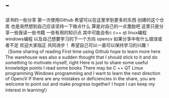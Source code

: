 # -
读书的一些分享
第一次使用Github  希望可以在这里学到更多的东西
创建的这个仓库   也是突然想到自己应该坚持一下做点什么   算是对自己的一点激励吧
这里只是分享一些我读一些书籍  一些有用的知识点
其中可能会有c   c++   qt   linux编程   windows编程   以及自己想要学习的下一个方向  opencv
如果分享中有什么错误或者不足  欢迎大家指正  共同进步！
希望自己可以一直可以保持学习的兴趣！
（Some sharing of reading
First time using Github hope to learn more here
The warehouse was also a sudden thought that I should stick to it and do something to motivate myself, right
Here is just to share some useful knowledge points I read some books
There may be C ++ QT Linux programming Windows programming and I want to learn the next direction of OpencV
If there are any mistakes or deficiencies in the share, you are welcome to point out and make progress together!
I hope I can keep my interest in learning!）
